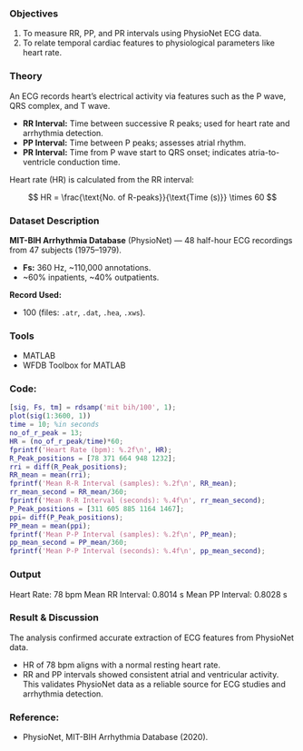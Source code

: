 ### Objectives

1. To measure RR, PP, and PR intervals using PhysioNet ECG data.
2. To relate temporal cardiac features to physiological parameters like heart rate.

### Theory

An ECG records heart’s electrical activity via features such as the P wave, QRS complex, and T wave.

* **RR Interval:** Time between successive R peaks; used for heart rate and arrhythmia detection.
* **PP Interval:** Time between P peaks; assesses atrial rhythm.
* **PR Interval:** Time from P wave start to QRS onset; indicates atria-to-ventricle conduction time.

Heart rate (HR) is calculated from the RR interval:

$$
HR = \frac{\text{No. of R-peaks}}{\text{Time (s)}} \times 60
$$

### Dataset Description

**MIT-BIH Arrhythmia Database** (PhysioNet) — 48 half-hour ECG recordings from 47 subjects (1975–1979).

* **Fs:** 360 Hz, \~110,000 annotations.
* \~60% inpatients, \~40% outpatients.

**Record Used:**
* 100 (files: `.atr`, `.dat`, `.hea`, `.xws`).

### Tools
* MATLAB
* WFDB Toolbox for MATLAB

### Code:
```MATLAB
[sig, Fs, tm] = rdsamp('mit bih/100', 1);
plot(sig(1:3600, 1))
time = 10; %in seconds
no_of_r_peak = 13;
HR = (no_of_r_peak/time)*60;
fprintf('Heart Rate (bpm): %.2f\n', HR);
R_Peak_positions = [78 371 664 948 1232];
rri = diff(R_Peak_positions);
RR_mean = mean(rri);
fprintf('Mean R-R Interval (samples): %.2f\n', RR_mean);
rr_mean_second = RR_mean/360;
fprintf('Mean R-R Interval (seconds): %.4f\n', rr_mean_second);
P_Peak_positions = [311 605 885 1164 1467];
ppi= diff(P_Peak_positions);
PP_mean = mean(ppi);
fprintf('Mean P-P Interval (samples): %.2f\n', PP_mean);
pp_mean_second = PP_mean/360;
fprintf('Mean P-P Interval (seconds): %.4f\n', pp_mean_second);
```

### Output 

Heart Rate: 78 bpm
Mean RR Interval: 0.8014 s
Mean PP Interval: 0.8028 s

### Result & Discussion

The analysis confirmed accurate extraction of ECG features from PhysioNet data.

* HR of 78 bpm aligns with a normal resting heart rate.
* RR and PP intervals showed consistent atrial and ventricular activity.
  This validates PhysioNet data as a reliable source for ECG studies and arrhythmia detection.

### Reference:
* PhysioNet, MIT-BIH Arrhythmia Database (2020).
